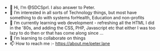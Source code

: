 - 👋 Hi, I’m @SDCSprl.  I also answer to Peter.
- 👀 I’m interested in all sorts of Technology things, but most have something to do with systems forHealth, Education and non-profits
- 🌱 I’m currently learning web development - refreshing all the HTML I did in the '80s, and adding the CSS, PHP, Javascript etc that either I was too lazy to do then or that has come along since ...
- 💞️ I’m learning to collaborate on things
- 📫 How to reach me :- https://about.me/peter.lane

<!---
SDCSprl/SDCSprl is a ✨ special ✨ repository because its `README.md` (this file) appears on your GitHub profile.
You can click the Preview link to take a look at your changes.
--->
